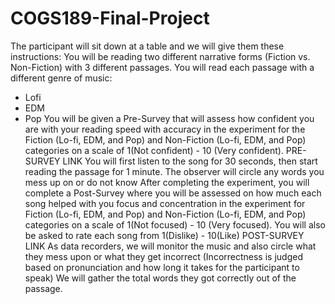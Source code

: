 # COGS189-Final-Project

The participant will sit down at a table and we will give them these instructions:
You will be reading two different narrative forms (Fiction vs. Non-Fiction) with 3 different passages. 
You will read each passage with a different genre of music:
  - Lofi
  - EDM
  - Pop
You will be given a Pre-Survey that will assess how confident you are with your reading speed with accuracy in the experiment for the Fiction (Lo-fi, EDM, and Pop) and Non-Fiction (Lo-fi, EDM, and Pop) categories on a scale of 1(Not confident) - 10 (Very confident).
PRE-SURVEY LINK
You will first listen to the song for 30 seconds, then start reading the passage for 1 minute.
The observer will circle any words you mess up on or do not know
After completing the experiment, you will complete a Post-Survey where you will  be assessed on how much each song helped with you focus and concentration in the experiment for Fiction (Lo-fi, EDM, and Pop) and Non-Fiction (Lo-fi, EDM, and Pop) categories on a scale of 1(Not focused) - 10 (Very focused). You will also be asked to rate each song from 1(Dislike) - 10(Like)
POST-SURVEY LINK
As data recorders, we will monitor the music and also circle what they mess upon or what they get incorrect (Incorrectness is judged based on pronunciation and how long it takes for the participant to speak)
We will gather the total words they got correctly out of the passage.
